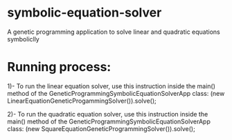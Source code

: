 # symbolic-equation-solver
A genetic programming application to solve linear and quadratic equations symboliclly

# Running process:

1)- To run the linear equation solver, use this instruction inside the main() method of the GeneticProgrammingSymbolicEquationSolverApp class:
        (new LinearEquationGeneticProgammingSolver()).solve();

2)- To run the quadratic equation solver, use this instruction inside the main() method of the GeneticProgrammingSymbolicEquationSolverApp class:
        (new SquareEquationGeneticProgrammingSolver()).solve();
